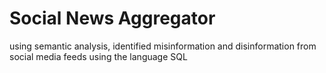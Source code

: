 # Social News Aggregator
 using semantic analysis, identified misinformation and disinformation from social media feeds using the language SQL
